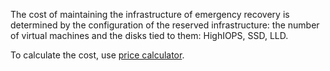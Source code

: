 The cost of maintaining the infrastructure of emergency recovery is determined by the configuration of the reserved infrastructure: the number of virtual machines and the disks tied to them: HighIOPS, SSD, LLD.

To calculate the cost, use [price calculator](/docs/en/additionals/billing/pricing/calculator).
